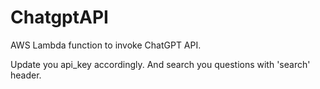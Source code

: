 # ChatgptAPI

AWS Lambda function to invoke ChatGPT API.

Update you api_key accordingly. 
And search you questions with 'search' header.

